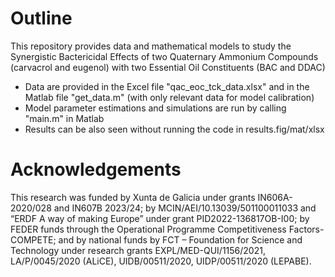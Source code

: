 # Outline 

This repository provides data and mathematical models to study the Synergistic Bactericidal Effects of two Quaternary Ammonium Compounds (carvacrol and eugenol) with two Essential Oil Constituents (BAC and DDAC)

- Data are provided in the Excel file "qac_eoc_tck_data.xlsx" and in the Matlab file "get_data.m" (with only relevant data for model calibration)
- Model parameter estimations and simulations are run by calling "main.m" in Matlab
- Results can be also seen without running the code in results.fig/mat/xlsx
  
# Acknowledgements

This research was funded by Xunta de Galicia under grants IN606A-2020/028 and IN607B 2023/24; by MCIN/AEI/10.13039/501100011033 and “ERDF A way of making Europe” under grant PID2022-136817OB-I00; by FEDER funds through the Operational Programme Competitiveness Factors-COMPETE; and by national funds by FCT – Foundation for Science and Technology under research grants EXPL/MED-QUI/1156/2021, LA/P/0045/2020 (ALiCE), UIDB/00511/2020, UIDP/00511/2020 (LEPABE).
